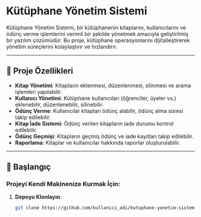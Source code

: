 # Kütüphane Yönetim Sistemi

Kütüphane Yönetim Sistemi, bir kütüphanenin kitaplarını, kullanıcılarını ve ödünç verme işlemlerini verimli bir şekilde yönetmek amacıyla geliştirilmiş bir yazılım çözümüdür. Bu proje, kütüphane operasyonlarını dijitalleştirerek yönetim süreçlerini kolaylaştırır ve hızlandırır.

---

## 📖 Proje Özellikleri

- **Kitap Yönetimi**: Kitapların eklenmesi, düzenlenmesi, silinmesi ve arama işlemleri yapılabilir.
- **Kullanıcı Yönetimi**: Kütüphane kullanıcıları (öğrenciler, üyeler vs.) eklenebilir, düzenlenebilir, silinebilir.
- **Ödünç Verme**: Kullanıcılar kitapları ödünç alabilir, ödünç alma süresi takip edilebilir.
- **Kitap İade Sistemi**: Ödünç verilen kitapların iade durumu kontrol edilebilir.
- **Ödünç Geçmişi**: Kitapların geçmiş ödünç ve iade kayıtları takip edilebilir.
- **Raporlama**: Kitaplar ve kullanıcılar hakkında raporlar oluşturulabilir.

---

## 🚀 Başlangıç

### Projeyi Kendi Makinenize Kurmak İçin:

1. **Depoyu Klonlayın**:
   ```bash
   git clone https://github.com/kullanici_adi/kutuphane-yonetim-sistemi.git
